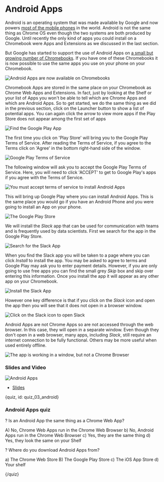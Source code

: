 # Android Apps

Android is an operating system that was made available by Google and now powers [most of the mobile phones](https://www.statista.com/statistics/266136/global-market-share-held-by-smartphone-operating-systems/) in the world. Android is not the same thing as Chrome OS even though the two systems are both produced by Google. Until recently the only kind of apps you could install on a Chromebook were Apps and Extensions as we discussed in the last section. 

But Google has started to support the use of Android Apps on [a small but growing number of Chromebooks](https://www.androidcentral.com/these-are-chromebooks-can-run-android-apps). If you have one of these Chromebooks it is now possible to use the same apps you use on your phone on your Chromebook. 

![Android Apps are now available on Chromebooks](images/03_android/03_chromebookintro_android-1.png)

Chromebook Apps are stored in the same place on your Chromebook as Chrome Web Apps and Extensions. In fact, just by looking at the Shelf or your list of Apps you won't be able to tell which are Chrome Apps and which are Android Apps. So to get started, we do the same thing as we did in the previous section, click on the Launcher button to show a list of potential apps. You can again click the arrow to view more apps if the Play Store does not appear among the first set of apps


![Find the Google Play App](images/03_android/03_chromebookintro_android-2.png)


The first time you click on 'Play Store' will bring you to the Google Play Terms of Service. After reading the Terms of Service, if you agree to the Terms click on 'Agree' in the bottom right-hand side of the window.  

![Google Play Terms of Service](images/03_android/03_chromebookintro_android-3.png)


The following window will ask you to accept the Google Play Terms of Service. Here, you will need to click 'ACCEPT' to get to Google Play's apps if you agree with the Terms of Service. 

![You must accept terms of service to install Android Apps](images/03_android/03_chromebookintro_android-4.png)

This will bring up Google Play where you can install Android Apps. This is the same place you would go if you have an Android Phone and you were going to install an App on your phone. 


![The Google Play Store](images/03_android/03_chromebookintro_android-5.png)


We will install the _Slack_ app that can be used for communication with teams and is frequently used by data scientists. First we search for the app in the Google Play Store. 


![Search for the Slack App](images/03_android/03_chromebookintro_android-6.png)

When you find the Slack app you will be taken to a page where you can click _Install_ to install the app. You may be asked to agree to terms and Google Play may ask you to enter payment details. However, if you are only going to use free apps you can find the small grey _Skip_ box and skip over entering this information. Once you install the app it will appear as any other app on your Chromebook.  

![Install the Slack App](images/03_android/03_chromebookintro_android-7.png)

However one key difference is that if you click on the _Slack_ icon and open the app then you will see that it does not open in a browser window. 

![Click on the Slack icon to open Slack](images/03_android/03_chromebookintro_android-8.png)

Android Apps are not Chrome Apps so are not accessed through the web browser. In this case, they will open in a separate window. Even though they don't open in a web browser, many apps, including _Slack_, still require an internet connection to be fully functional. Others may be more useful when used entirely offline. 

![The app is working in a window, but not a Chrome Browser](images/03_android/03_chromebookintro_android-9.png)


### Slides and Video

![Android Apps]()

* [Slides](https://docs.google.com/presentation/d/1m82nWg5wtp_8WC6alsppr-UjlyK8VoORcMQnsswgNhU/edit?usp=sharing)


{quiz, id: quiz_03_android}

### Android Apps quiz

? Is an Android App the same thing as a Chrome Web App?

A) No, Chrome Web Apps run in the Chrome Web Browser
b) No, Android Apps run in the Chrome Web Browser
c) Yes, they are the same thing
d) Yes, they look the same on your Shelf


? Where do you download Android Apps from?

a) The Chrome Web Store
B) The Google Play Store
c) The iOS App Store
d) Your shelf


{/quiz}


